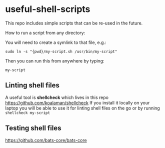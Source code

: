 # useful-shell-scripts

This repo includes simple scripts that can be re-used in the future.

How to run a script from any directory:

You will need to create a symlink to that file, e.g.:
```
sudo ln -s "{pwd}/my-script.sh /usr/bin/my-script"
```
Then you can run this from anywhere by typing: 
```
my-script
```
## Linting shell files

A useful tool is **shellcheck** which lives in this repo https://github.com/koalaman/shellcheck
If you install it locally on your laptop you will be able to use it for linting shell files on the go or by running `shellcheck my-script`

## Testing shell files

https://github.com/bats-core/bats-core 
